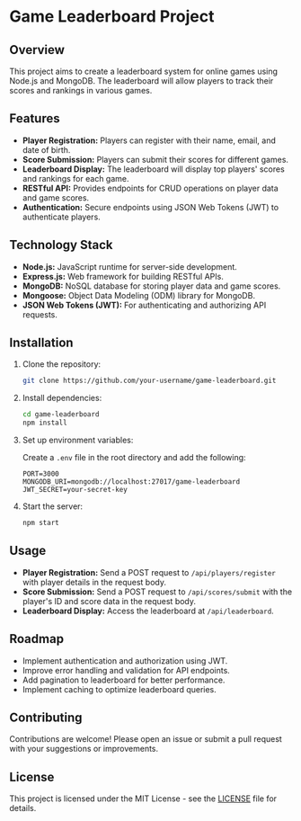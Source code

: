 # Game Leaderboard Project

## Overview

This project aims to create a leaderboard system for online games using Node.js and MongoDB. The leaderboard will allow players to track their scores and rankings in various games.

## Features

- **Player Registration:** Players can register with their name, email, and date of birth.
- **Score Submission:** Players can submit their scores for different games.
- **Leaderboard Display:** The leaderboard will display top players' scores and rankings for each game.
- **RESTful API:** Provides endpoints for CRUD operations on player data and game scores.
- **Authentication:** Secure endpoints using JSON Web Tokens (JWT) to authenticate players.

## Technology Stack

- **Node.js:** JavaScript runtime for server-side development.
- **Express.js:** Web framework for building RESTful APIs.
- **MongoDB:** NoSQL database for storing player data and game scores.
- **Mongoose:** Object Data Modeling (ODM) library for MongoDB.
- **JSON Web Tokens (JWT):** For authenticating and authorizing API requests.

## Installation

1. Clone the repository:

    ```bash
    git clone https://github.com/your-username/game-leaderboard.git
    ```

2. Install dependencies:

    ```bash
    cd game-leaderboard
    npm install
    ```

3. Set up environment variables:

    Create a `.env` file in the root directory and add the following:

    ```
    PORT=3000
    MONGODB_URI=mongodb://localhost:27017/game-leaderboard
    JWT_SECRET=your-secret-key
    ```

4. Start the server:

    ```bash
    npm start
    ```

## Usage

- **Player Registration:** Send a POST request to `/api/players/register` with player details in the request body.
- **Score Submission:** Send a POST request to `/api/scores/submit` with the player's ID and score data in the request body.
- **Leaderboard Display:** Access the leaderboard at `/api/leaderboard`.

## Roadmap

- Implement authentication and authorization using JWT.
- Improve error handling and validation for API endpoints.
- Add pagination to leaderboard for better performance.
- Implement caching to optimize leaderboard queries.

## Contributing

Contributions are welcome! Please open an issue or submit a pull request with your suggestions or improvements.

## License

This project is licensed under the MIT License - see the [LICENSE](LICENSE) file for details.
